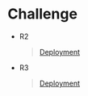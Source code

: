 # Challenge

- R2
	>  [Deployment](https://admiring-agnesi-5c2903.netlify.app/)

- R3
	>  [Deployment](https://quizzical-lewin-73872c.netlify.app/)